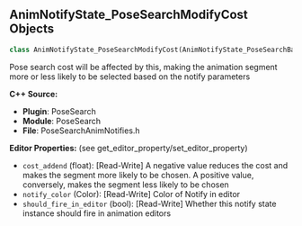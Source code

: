 ## AnimNotifyState_PoseSearchModifyCost Objects

```python
class AnimNotifyState_PoseSearchModifyCost(AnimNotifyState_PoseSearchBase)
```

Pose search cost will be affected by this, making the animation segment more or less likely to be selected based
on the notify parameters

**C++ Source:**

- **Plugin**: PoseSearch
- **Module**: PoseSearch
- **File**: PoseSearchAnimNotifies.h

**Editor Properties:** (see get_editor_property/set_editor_property)

- ``cost_addend`` (float):  [Read-Write] A negative value reduces the cost and makes the segment more likely to be chosen. A positive value, conversely,
  makes the segment less likely to be chosen
- ``notify_color`` (Color):  [Read-Write] Color of Notify in editor
- ``should_fire_in_editor`` (bool):  [Read-Write] Whether this notify state instance should fire in animation editors

<a id="unreal.AnimNotifyState_PoseSearchOverrideContinuingPoseCostBias"></a>